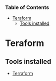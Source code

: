 <!-- START doctoc generated TOC please keep comment here to allow auto update -->
<!-- DON'T EDIT THIS SECTION, INSTEAD RE-RUN doctoc TO UPDATE -->
### Table of Contents

- [Teraform](#teraform)
  - [Tools installed](#tools-installed)

<!-- END doctoc generated TOC please keep comment here to allow auto update -->

# Teraform

## Tools installed

- [Terraform](https://github.com/hashicorp/terraform)
